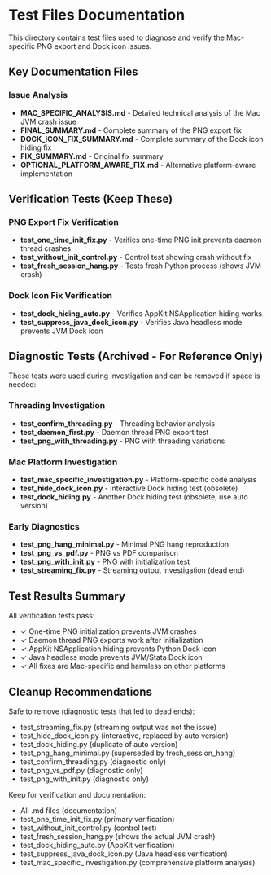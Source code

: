 # Test Files Documentation

This directory contains test files used to diagnose and verify the Mac-specific PNG export and Dock icon issues.

## Key Documentation Files

### Issue Analysis
- **MAC_SPECIFIC_ANALYSIS.md** - Detailed technical analysis of the Mac JVM crash issue
- **FINAL_SUMMARY.md** - Complete summary of the PNG export fix
- **DOCK_ICON_FIX_SUMMARY.md** - Complete summary of the Dock icon hiding fix
- **FIX_SUMMARY.md** - Original fix summary
- **OPTIONAL_PLATFORM_AWARE_FIX.md** - Alternative platform-aware implementation

## Verification Tests (Keep These)

### PNG Export Fix Verification
- **test_one_time_init_fix.py** - Verifies one-time PNG init prevents daemon thread crashes
- **test_without_init_control.py** - Control test showing crash without fix
- **test_fresh_session_hang.py** - Tests fresh Python process (shows JVM crash)

### Dock Icon Fix Verification
- **test_dock_hiding_auto.py** - Verifies AppKit NSApplication hiding works
- **test_suppress_java_dock_icon.py** - Verifies Java headless mode prevents JVM Dock icon

## Diagnostic Tests (Archived - For Reference Only)

These tests were used during investigation and can be removed if space is needed:

### Threading Investigation
- **test_confirm_threading.py** - Threading behavior analysis
- **test_daemon_first.py** - Daemon thread PNG export test
- **test_png_with_threading.py** - PNG with threading variations

### Mac Platform Investigation
- **test_mac_specific_investigation.py** - Platform-specific code analysis
- **test_hide_dock_icon.py** - Interactive Dock hiding test (obsolete)
- **test_dock_hiding.py** - Another Dock hiding test (obsolete, use auto version)

### Early Diagnostics
- **test_png_hang_minimal.py** - Minimal PNG hang reproduction
- **test_png_vs_pdf.py** - PNG vs PDF comparison
- **test_png_with_init.py** - PNG with initialization test
- **test_streaming_fix.py** - Streaming output investigation (dead end)

## Test Results Summary

All verification tests pass:
- ✓ One-time PNG initialization prevents JVM crashes
- ✓ Daemon thread PNG exports work after initialization
- ✓ AppKit NSApplication hiding prevents Python Dock icon
- ✓ Java headless mode prevents JVM/Stata Dock icon
- ✓ All fixes are Mac-specific and harmless on other platforms

## Cleanup Recommendations

Safe to remove (diagnostic tests that led to dead ends):
- test_streaming_fix.py (streaming output was not the issue)
- test_hide_dock_icon.py (interactive, replaced by auto version)
- test_dock_hiding.py (duplicate of auto version)
- test_png_hang_minimal.py (superseded by fresh_session_hang)
- test_confirm_threading.py (diagnostic only)
- test_png_vs_pdf.py (diagnostic only)
- test_png_with_init.py (diagnostic only)

Keep for verification and documentation:
- All .md files (documentation)
- test_one_time_init_fix.py (primary verification)
- test_without_init_control.py (control test)
- test_fresh_session_hang.py (shows the actual JVM crash)
- test_dock_hiding_auto.py (AppKit verification)
- test_suppress_java_dock_icon.py (Java headless verification)
- test_mac_specific_investigation.py (comprehensive platform analysis)
